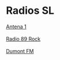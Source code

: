 # Radios SL

<a href="http://stm34.conectastm.com:9596/stream">Antena 1 </a><br><br>
<a href="https://ice.fabricahost.com.br/89aradiorockgo">Radio 89 Rock</a><br><br>
<a href="https://rrdns-dumont.webnow.com.br/dumont.mp3">Dumont FM</a><br><br>

